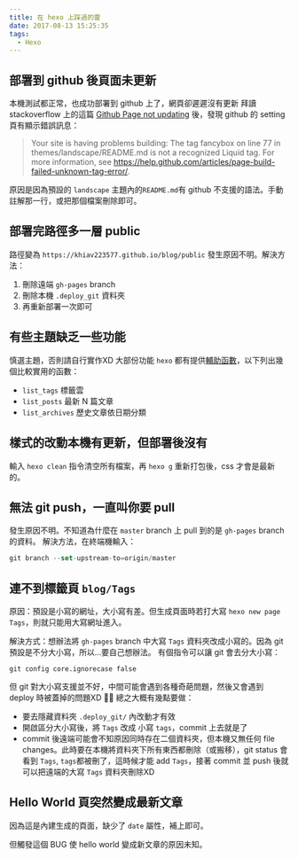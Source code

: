 ```yaml
---
title: 在 hexo 上踩過的雷
date: 2017-08-13 15:25:35
tags:
  - Hexo
---
```

## 部署到 github 後頁面未更新
本機測試都正常，也成功部署到 github 上了，網頁卻遲遲沒有更新
拜讀 stackoverflow 上的這篇 [Github Page not updating](https://stackoverflow.com/questions/20422279/github-pages-are-not-updating) 後，發現 github 的 setting 頁有顯示錯誤訊息：
> Your site is having problems building: The tag fancybox on line 77 in themes/landscape/README.md is not a recognized Liquid tag. For more information, see https://help.github.com/articles/page-build-failed-unknown-tag-error/.

原因是因為預設的 `landscape` 主題內的`README.md`有 github 不支援的語法。手動註解那一行，或把那個檔案刪除即可。


## 部署完路徑多一層 public
路徑變為 `https://khiav223577.github.io/blog/public`
發生原因不明。解決方法：
1. 刪除遠端 `gh-pages` branch
2. 刪除本機 `.deploy_git` 資料夾
3. 再重新部署一次即可

## 有些主題缺乏一些功能
慎選主題，否則請自行實作XD
大部份功能 `hexo` 都有提供[輔助函數](https://hexo.io/zh-tw/docs/helpers.html)，以下列出幾個比較實用的函數：
- `list_tags` 標籤雲
- `list_posts` 最新 N 篇文章
- `list_archives` 歷史文章依日期分類

## 樣式的改動本機有更新，但部署後沒有
輸入 `hexo clean` 指令清空所有檔案，再 `hexo g` 重新打包後，css 才會是最新的。

## 無法 git push，一直叫你要 pull
發生原因不明。不知道為什麼在 `master` branch 上 pull 到的是 `gh-pages` branch 的資料。
解決方法，在終端機輸入：
```js
git branch --set-upstream-to=origin/master
```

## 連不到標籤頁 `blog/Tags`
原因：預設是小寫的網址，大小寫有差。但生成頁面時若打大寫 `hexo new page Tags`，則就只能用大寫網址進入。

解決方式：想辦法將 `gh-pages` branch 中大寫 `Tags` 資料夾改成小寫的。因為 git 預設是不分大小寫，所以...要自己想辦法。
有個指令可以讓 git 會去分大小寫：
```
git config core.ignorecase false
```
但 git 對大小寫支援並不好，中間可能會遇到各種奇葩問題，然後又會遇到 deploy 時被蓋掉的問題XD :bug::bug:
總之大概有幾點要做：
 - 要去隱藏資料夾 `.deploy_git/` 內改動才有效
 - 開啟區分大小寫後，將 `Tags` 改成 小寫 `tags`，commit 上去就是了
 - commit 後遠端可能會不知原因同時存在二個資料夾，但本機又無任何 file changes。此時要在本機將資料夾下所有東西都刪除（或搬移），git status 會看到 `Tags`, `tags`都被刪了，這時候才能 add `Tags`，接著 commit 並 push 後就可以把遠端的大寫 `Tags` 資料夾刪除XD

## Hello World 頁突然變成最新文章
因為這是內建生成的頁面，缺少了 `date` 屬性，補上即可。

但觸發這個 BUG 使 hello world 變成新文章的原因未知。

